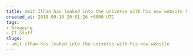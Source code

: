 ```yaml
---
title: Umit Ilhan has leaked into the universe with his new website !
created_at: 2010-09-10 20:01:26 +0000 UTC
tags:
- Blogging
- IT Stuff
slugs:
- umit-ilhan-has-leaked-into-the-universe-with-his-new-website
---
```

